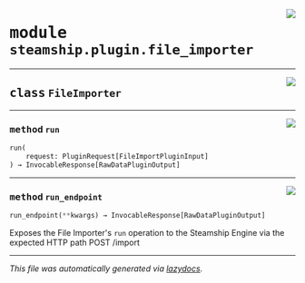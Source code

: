 <!-- markdownlint-disable -->

<a href="https://github.com/steamship-core/python-client/tree/main/src/steamship/plugin/file_importer.py#L0"><img align="right" style="float:right;" src="https://img.shields.io/badge/-source-cccccc?style=flat-square"></a>

# <kbd>module</kbd> `steamship.plugin.file_importer`






---

<a href="https://github.com/steamship-core/python-client/tree/main/src/steamship/plugin/file_importer.py#L17"><img align="right" style="float:right;" src="https://img.shields.io/badge/-source-cccccc?style=flat-square"></a>

## <kbd>class</kbd> `FileImporter`







---

<a href="https://github.com/steamship-core/python-client/tree/main/src/steamship/plugin/file_importer.py#L18"><img align="right" style="float:right;" src="https://img.shields.io/badge/-source-cccccc?style=flat-square"></a>

### <kbd>method</kbd> `run`

```python
run(
    request: PluginRequest[FileImportPluginInput]
) → InvocableResponse[RawDataPluginOutput]
```





---

<a href="https://github.com/steamship-core/python-client/tree/main/src/steamship/invocable/invocable.py#L24"><img align="right" style="float:right;" src="https://img.shields.io/badge/-source-cccccc?style=flat-square"></a>

### <kbd>method</kbd> `run_endpoint`

```python
run_endpoint(**kwargs) → InvocableResponse[RawDataPluginOutput]
```

Exposes the File Importer's `run` operation to the Steamship Engine via the expected HTTP path POST /import 




---

_This file was automatically generated via [lazydocs](https://github.com/ml-tooling/lazydocs)._
